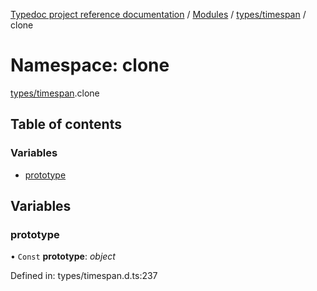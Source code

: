 [Typedoc project reference documentation](../README.md) / [Modules](../modules.md) / [types/timespan](types_timespan.md) / clone

# Namespace: clone

[types/timespan](types_timespan.md).clone

## Table of contents

### Variables

- [prototype](types_timespan.clone.md#prototype)

## Variables

### prototype

• `Const` **prototype**: *object*

Defined in: types/timespan.d.ts:237
